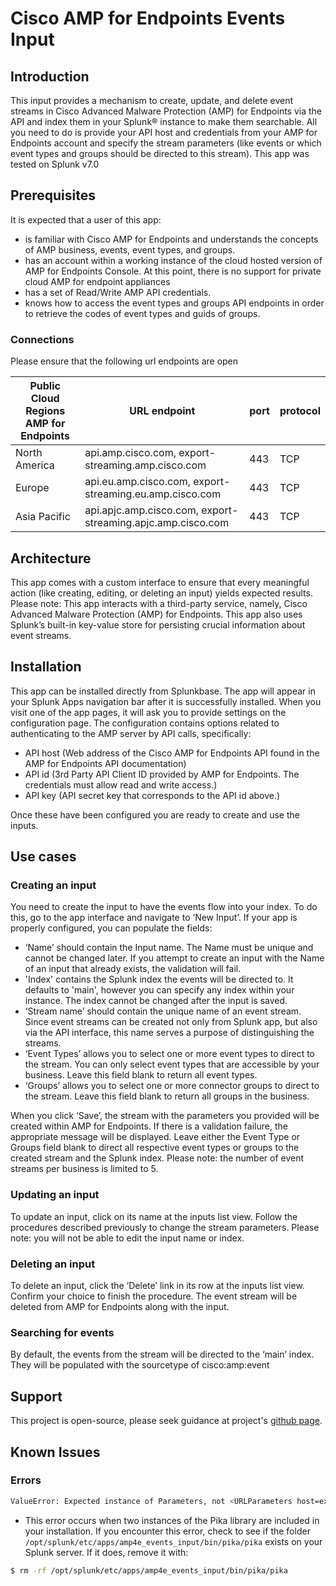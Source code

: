 [comment]: <> (Readme for splunkbase)

# Cisco AMP for Endpoints Events Input

## Introduction

This input provides a mechanism to create, update, and delete event streams in Cisco Advanced Malware Protection (AMP) for Endpoints via the API and index them in your Splunk® instance to make them searchable. All you need to do is provide your API host and credentials from your AMP for Endpoints account and specify the stream parameters (like events or which event types and groups should be directed to this stream).
This app was tested on Splunk v7.0

## Prerequisites

It is expected that a user of this app:

* is familiar with Cisco AMP for Endpoints and understands the concepts of AMP business, events, event types, and groups.
* has an account within a working instance of the cloud hosted version of AMP for Endpoints Console. At this point, there is no support for private cloud AMP for endpoint appliances
* has a set of Read/Write AMP API credentials.
* knows how to access the event types and groups API endpoints in order to retrieve the codes of event types and guids of groups.

### Connections

Please ensure that the following url endpoints are open

| Public Cloud Regions AMP for Endpoints | URL endpoint | port | protocol |
| --- | --- | --- | --- |
| North America | api.amp.cisco.com, export-streaming.amp.cisco.com | 443 | TCP |
| Europe | api.eu.amp.cisco.com, export-streaming.eu.amp.cisco.com | 443 | TCP |
| Asia Pacific | api.apjc.amp.cisco.com, export-streaming.apjc.amp.cisco.com | 443 | TCP |

## Architecture

This app comes with a custom interface to ensure that every meaningful action (like creating, editing, or deleting an input)
yields expected results.
Please note: This app interacts with a third-party service, namely, Cisco Advanced Malware Protection (AMP) for Endpoints.
This app also uses Splunk’s built-in key-value store for persisting crucial information about event streams.

## Installation

This app can be installed directly from Splunkbase. The app will appear in your Splunk Apps navigation bar after it is
successfully installed. When you visit one of the app pages, it will ask you to provide settings on the configuration page.
The configuration contains options related to authenticating to the AMP server by API calls, specifically:

* API host (Web address of the Cisco AMP for Endpoints API found in the AMP for Endpoints API documentation)
* API id (3rd Party API Client ID provided by AMP for Endpoints. The credentials must allow read and write access.)
* API key (API secret key that corresponds to the API id above.)

Once these have been configured you are ready to create and use the inputs.

## Use cases

### Creating an input

You need to create the input to have the events flow into your index. To do this, go to the app interface and navigate to
‘New Input’. If your app is properly configured, you can populate the fields:

* ‘Name’ should contain the Input name. The Name must be unique and cannot be changed later. If you attempt to create an input with the Name of an input that already exists, the validation will fail.
* 'Index' contains the Splunk index the events will be directed to. It defaults to 'main', however you can specify any index within your instance. The index cannot be changed after the input is saved.
* ‘Stream name’ should contain the unique name of an event stream. Since event streams can be created not only from Splunk app, but also via the API interface, this name serves a purpose of distinguishing the streams.
* ‘Event Types’ allows you to select one or more event types to direct to the stream. You can only select event types that are accessible by your business. Leave this field blank to return all event types.
* ‘Groups’ allows you to select one or more connector groups to direct to the stream. Leave this field blank to return all groups in the business.

When you click ‘Save’, the stream with the parameters you provided will be created within AMP for Endpoints.
If there is a validation failure, the appropriate message will be displayed.
Leave either the Event Type or Groups field blank to direct all respective event types or groups to the created stream and the Splunk index.
Please note: the number of event streams per business is limited to 5.

### Updating an input

To update an input, click on its name at the inputs list view. Follow the procedures described previously to change the
stream parameters. Please note: you will not be able to edit the input name or index.

### Deleting an input

To delete an input, click the ‘Delete’ link in its row at the inputs list view. Confirm your choice to finish the procedure.
The event stream will be deleted from AMP for Endpoints along with the input.

### Searching for events

By default, the events from the stream will be directed to the ‘main’ index. They will be populated with the sourcetype of cisco:amp:event

## Support

This project is open-source, please seek guidance at project's [github page](https://github.com/Cisco-AMP/amp4e_splunk_events_input).

## Known Issues

### Errors

```bash
ValueError: Expected instance of Parameters, not <URLParameters host=export-streaming.amp.cisco.com port=443 virtual_host=/ ssl=True>
```

* This error occurs when two instances of the Pika library are included in your installation. If you encounter this error, check to see if the folder `/opt/splunk/etc/apps/amp4e_events_input/bin/pika/pika` exists on your Splunk server. If it does, remove it with:

```bash
$ rm -rf /opt/splunk/etc/apps/amp4e_events_input/bin/pika/pika
```
